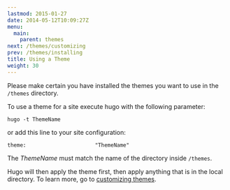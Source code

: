```yaml
---
lastmod: 2015-01-27
date: 2014-05-12T10:09:27Z
menu:
  main:
    parent: themes
next: /themes/customizing
prev: /themes/installing
title: Using a Theme
weight: 30
---
```


Please make certain you have installed the themes you want to use in the
`/themes` directory.

To use a theme for a site execute hugo with the following parameter:

    hugo -t ThemeName

or add this line to your site configuration:

    theme:                      "ThemeName"



The *ThemeName* must match the name of the directory inside `/themes`.

Hugo will then apply the theme first, then apply anything that is in the local
directory. To learn more, go to [customizing themes](/themes/customizing/).
